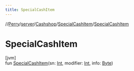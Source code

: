 ```yaml
---
title: SpecialCashItem
---
```

//[Perry](../../../../index.html)/[server](../../index.html)/[Cashshop](../index.html)/[SpecialCashItem](index.html)/[SpecialCashItem](-special-cash-item.html)



# SpecialCashItem



[jvm]\
fun [SpecialCashItem](-special-cash-item.html)(sn: [Int](https://kotlinlang.org/api/latest/jvm/stdlib/kotlin/-int/index.html), modifier: [Int](https://kotlinlang.org/api/latest/jvm/stdlib/kotlin/-int/index.html), info: [Byte](https://kotlinlang.org/api/latest/jvm/stdlib/kotlin/-byte/index.html))




